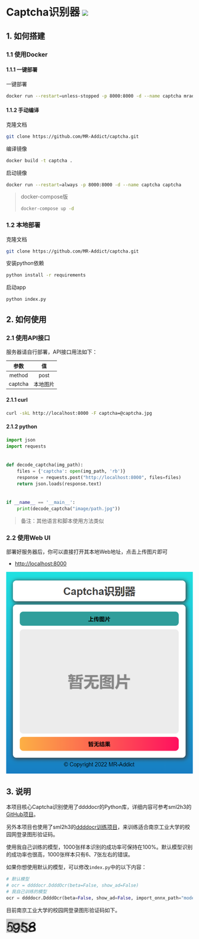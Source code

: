 <h1>
  Captcha识别器
  <img src="https://github.com/MR-Addict/captcha/actions/workflows/docker.yml/badge.svg?branch=main"/>
</h1>

## 1. 如何搭建

### 1.1 使用Docker

#### 1.1.1 一键部署

一键部署

```bash
docker run --restart=unless-stopped -p 8000:8000 -d --name captcha mraddict063/captcha
```

#### 1.1.2 手动编译

克隆文档

```bash
git clone https://github.com/MR-Addict/captcha.git
```

编译镜像

```bash
docker build -t captcha .
```

启动镜像

```bash
docker run --restart=always -p 8000:8000 -d --name captcha captcha
```

> docker-compose版
> ```bash
> docker-compose up -d
> ```

### 1.2 本地部署

克隆文档

```bash
git clone https://github.com/MR-Addict/captcha.git
```

安装python依赖

```bash
python install -r requirements
```

启动app

```bash
python index.py
```

## 2. 如何使用

### 2.1 使用API接口

服务器请自行部署，API接口用法如下：

|  参数   |    值    |
| :-----: | :------: |
| method  |   post   |
| captcha | 本地图片 |

#### 2.1.1 curl

```bash
curl -skL http://localhost:8000 -F captcha=@captcha.jpg
```

#### 2.1.2 python

```python
import json
import requests


def decode_captcha(img_path):
    files = {'captcha': open(img_path, 'rb')}
    response = requests.post("http://localhost:8000", files=files)
    return json.loads(response.text)


if __name__ == '__main__':
    print(decode_captcha("image/path.jpg"))
```

> 备注：其他语言和脚本使用方法类似

### 2.2 使用Web UI

部署好服务器后，你可以直接打开其本地Web地址，点击上传图片即可

- [http://localhost:8000](http://localhost:8000)

![captcha](images/captcha.png)

## 3. 说明

本项目核心Captcha识别使用了ddddocr的Python库，详细内容可参考sml2h3的[GitHub项目](https://github.com/sml2h3/ddddocr)。

另外本项目也使用了sml2h3的[ddddocr训练项目](https://github.com/sml2h3/dddd_trainer)，来训练适合南京工业大学的校园网登录图形验证码。

使用我自己训练的模型，1000张样本识别的成功率可保持在100%。默认模型识别的成功率也很高，1000张样本只有6、7张左右的错误。

如果你想使用默认的模型，可以修改`index.py`中的以下内容：

```python
# 默认模型
# ocr = ddddocr.DdddOcr(beta=False, show_ad=False)
# 我自己训练的模型
ocr = ddddocr.DdddOcr(beta=False, show_ad=False, import_onnx_path="models/captcha.onnx", charsets_path="models/charsets.json")
```

目前南京工业大学的校园网登录图形验证码如下。

![Njtech-Captcha](images/5958.jpg)
